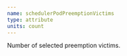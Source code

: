 ```yaml
---
name: schedulerPodPreemptionVictims
type: attribute
units: count
---
```


Number of selected preemption victims.